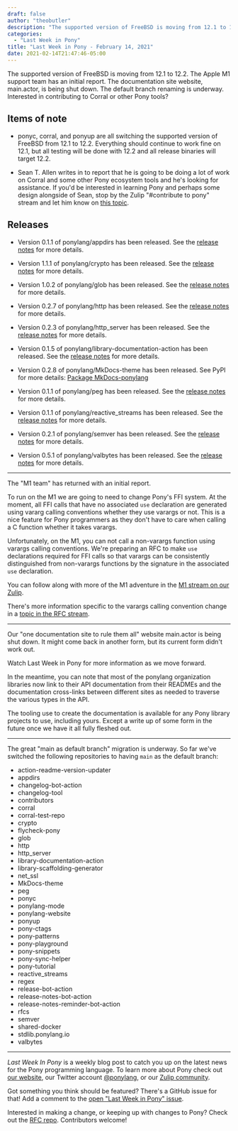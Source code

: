 ```yaml
---
draft: false
author: "theobutler"
description: "The supported version of FreeBSD is moving from 12.1 to 12.2. The Apple M1 support team has an initial report. The documentation site website, main.actor, is being shut down. The default branch renaming is underway. Interested in contributing to Corral or other Pony tools?"
categories:
  - "Last Week in Pony"
title: "Last Week in Pony - February 14, 2021"
date: 2021-02-14T21:47:46-05:00
---
```


The supported version of FreeBSD is moving from 12.1 to 12.2. The Apple M1 support team has an initial report. The documentation site website, main.actor, is being shut down. The default branch renaming is underway. Interested in contributing to Corral or other Pony tools?
<!--more-->

## Items of note

- ponyc, corral, and ponyup are all switching the supported version of FreeBSD from 12.1 to 12.2. Everything should continue to work fine on 12.1, but all testing will be done with 12.2 and all release binaries will target 12.2.

- Sean T. Allen writes in to report that he is going to be doing a lot of work on Corral and some other Pony ecosystem tools and he's looking for assistance. If you'd be interested in learning Pony and perhaps some design alongside of Sean, stop by the Zulip "#contribute to pony" stream and let him know on [this topic](https://ponylang.zulipchat.com/#narrow/stream/192795-contribute-to.20Pony/topic/Corral).

## Releases

- Version 0.1.1 of ponylang/appdirs has been released.
See the [release notes](https://github.com/ponylang/appdirs/releases/tag/0.1.1) for more details.

- Version 1.1.1 of ponylang/crypto has been released.
See the [release notes](https://github.com/ponylang/crypto/releases/tag/1.1.1) for more details.

- Version 1.0.2 of ponylang/glob has been released.
See the [release notes](https://github.com/ponylang/glob/releases/tag/1.0.2) for more details.

- Version 0.2.7 of ponylang/http has been released.
See the [release notes](https://github.com/ponylang/http/releases/tag/0.2.7) for more details.

- Version 0.2.3 of ponylang/http_server has been released.
See the [release notes](https://github.com/ponylang/http_server/releases/tag/0.2.3) for more details.

- Version 0.1.5 of ponylang/library-documentation-action has been released.
See the [release notes](https://github.com/ponylang/library-documentation-action/releases/tag/0.1.5) for more details.

- Version 0.2.8 of ponylang/MkDocs-theme has been released.
See PyPI for more details: [Package MkDocs-ponylang](https://pypi.org/project/MkDocs-ponylang/)

- Version 0.1.1 of ponylang/peg has been released.
See the [release notes](https://github.com/ponylang/peg/releases/tag/0.1.1) for more details.

- Version 0.1.1 of ponylang/reactive_streams has been released.
See the [release notes](https://github.com/ponylang/reactive_streams/releases/tag/0.1.1) for more details.

- Version 0.2.1 of ponylang/semver has been released.
See the [release notes](https://github.com/ponylang/semver/releases/tag/0.2.1) for more details.

- Version 0.5.1 of ponylang/valbytes has been released.
See the [release notes](https://github.com/ponylang/valbytes/releases/tag/0.5.1) for more details.

---

The "M1 team" has returned with an initial report.

To run on the M1 we are going to need to change Pony's FFI system. At the moment, all FFI calls that have no associated `use` declaration are generated using vararg calling conventions whether they use varargs or not. This is a nice feature for Pony programmers as they don't have to care when calling a C function whether it takes varargs.

Unfortunately, on the M1, you can not call a non-varargs function using varargs calling conventions. We're preparing an RFC to make `use` declarations required for FFI calls so that varargs can be consistently distinguished from non-varargs functions by the signature in the associated `use` declaration.

You can follow along with more of the M1 adventure in the [M1 stream on our Zulip](https://ponylang.zulipchat.com/#narrow/stream/275038-M1).

There's more information specific to the varargs calling convention change in a [topic in the RFC stream](https://ponylang.zulipchat.com/#narrow/stream/189959-RFCs/topic/Distinguish.20FFI.20varargs).

---

Our "one documentation site to rule them all" website main.actor is being shut down. It might come back in another form, but its current form didn't work out.

Watch Last Week in Pony for more information as we move forward.

In the meantime, you can note that most of the ponylang organization libraries now link to their API documentation from their READMEs and the documentation cross-links between different sites as needed to traverse the various types in the API.

The tooling use to create the documentation is available for any Pony library projects to use, including yours. Except a write up of some form in the future once we have it all fully fleshed out.

---

The great "main as default branch" migration is underway. So far we've switched the following repositories to having `main` as the default branch:

- action-readme-version-updater
- appdirs
- changelog-bot-action
- changelog-tool
- contributors
- corral
- corral-test-repo
- crypto
- flycheck-pony
- glob
- http
- http_server
- library-documentation-action
- library-scaffolding-generator
- net_ssl
- MkDocs-theme
- peg
- ponyc
- ponylang-mode
- ponylang-website
- ponyup
- pony-ctags
- pony-patterns
- pony-playground
- pony-snippets
- pony-sync-helper
- pony-tutorial
- reactive_streams
- regex
- release-bot-action
- release-notes-bot-action
- release-notes-reminder-bot-action
- rfcs
- semver
- shared-docker
- stdlib.ponylang.io
- valbytes

---

_Last Week In Pony_ is a weekly blog post to catch you up on the latest news for the Pony programming language. To learn more about Pony check out [our website](https://ponylang.io), our Twitter account [@ponylang](https://twitter.com/ponylang), or our [Zulip community](https://ponylang.zulipchat.com).

Got something you think should be featured? There's a GitHub issue for that! Add a comment to the [open "Last Week in Pony" issue](https://github.com/ponylang/ponylang.github.io/issues?q=is%3Aissue+is%3Aopen+label%3Alast-week-in-pony).

Interested in making a change, or keeping up with changes to Pony? Check out the [RFC repo](https://github.com/ponylang/rfcs). Contributors welcome!
